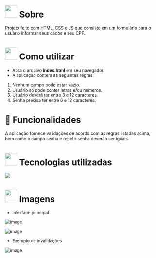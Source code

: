# <img height="40" src="https://user-images.githubusercontent.com/84249945/219458363-0df46081-95bd-4878-a828-541457541cbd.png"/> Sobre
Projeto feito com HTML, CSS e JS que consiste em um formulário para o usuário informar seus dados e seu CPF.

# <img height="40" src="https://user-images.githubusercontent.com/84249945/219471082-bba3510e-ee6d-4a6e-bf78-d7afc692043e.png"/> Como utilizar
* Abra o arquivo <b>index.html</b> em seu navegador.
* A aplicação contém as seguintes regras:
1) Nenhum campo pode estar vazio.
2) Usuário só pode conter letras e/ou números.
3) Usuário deverá ter entre 3 e 12 caracteres.
4) Senha precisa ter entre 6 e 12 caracteres.

# :hammer: Funcionalidades
A aplicação fornece validações de acordo com as regras listadas acima, bem como o campo senha e repetir senha deverão ser iguais.

# <img height="40" src="https://user-images.githubusercontent.com/84249945/219471565-77dd520e-41ee-41f8-8fb9-0e259535a867.png"/> Tecnologias utilizadas
<p>
  <a href="https://skillicons.dev">
    <img src="https://skillicons.dev/icons?i=html,cs,js" />
  </a>
</p>

# <img height="40" src="https://user-images.githubusercontent.com/84249945/219472556-367952b0-d430-495e-87b9-3f4611bdab21.png" /> Imagens

* Interface principal

![image](https://github.com/RafaelBig-BSI/validarCPF-js/assets/84249945/76cccaeb-7c07-4e99-b83c-ef23e703ec7a)


![image](https://github.com/RafaelBig-BSI/validarCPF-js/assets/84249945/424e7e51-9ffa-4971-9dc8-40e6356eb744)


* Exemplo de invalidações

![image](https://github.com/RafaelBig-BSI/validarCPF-js/assets/84249945/c406d56d-2648-4350-b81e-2e6f1a701f49)
